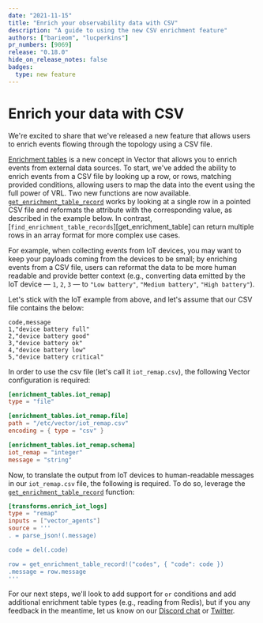 ```yaml
---
date: "2021-11-15"
title: "Enrich your observability data with CSV"
description: "A guide to using the new CSV enrichment feature"
authors: ["barieom", "lucperkins"]
pr_numbers: [9069]
release: "0.18.0"
hide_on_release_notes: false
badges:
  type: new feature
---
```


# Enrich your data with CSV 

We're excited to share that we've released a new feature that allows users to enrich events flowing through the topology using a CSV file. 

[Enrichment tables] is a new concept in Vector that allows you to enrich events from external data sources. To start, we've added the ability to enrich events from a CSV file by looking up a row, or rows, matching provided conditions, allowing users to map the data into the event using the full power of VRL.  Two new functions are now available. [`get_enrichment_table_record`][get_enrichment_table_record] works by looking at a single row in a pointed CSV file and reformats the attribute with the corresponding value, as described in the example below. In contrast, [`find_enrichment_table_records`][get_enrichment_table] can return multiple rows in an array format for more complex use cases.

For example, when collecting events from IoT devices, you may want to keep your payloads coming from the devices to be small; by enriching events from a CSV file, users can reformat the data to be more human readable and provide better context (e.g., converting data emitted by the IoT device — `1`, `2`, `3` — to `"Low battery"`, `"Medium battery"`, `"High battery"`).


Let's stick with the IoT example from above, and let's assume that our CSV file contains the below:

```
code,message
1,"device battery full"
2,"device battery good"
3,"device battery ok"
4,"device battery low"
5,"device battery critical"
```

In order to use the csv file (let's call it `iot_remap.csv`), the following Vector configuration is required:

``` toml
[enrichment_tables.iot_remap]
type = "file"

[enrichment_tables.iot_remap.file]
path = "/etc/vector/iot_remap.csv"
encoding = { type = "csv" }

[enrichment_tables.iot_remap.schema]
iot_remap = "integer"
message = "string"
```

Now, to translate the output from IoT devices to human-readable messages in our `iot_remap.csv` file, the following is required. To do so, leverage the [`get_enrichment_table_record`][get_enrichment_table_record] function:

``` toml
[transforms.enrich_iot_logs]
type = "remap"
inputs = ["vector_agents"]
source = '''
. = parse_json!(.message)

code = del(.code)

row = get_enrichment_table_record!("codes", { "code": code })
.message = row.message
'''
```

For our next steps, we'll look to add support for `or` conditions and add additional enrichment table types (e.g., reading from Redis), but if you any feedback in the meantime, let us know on our [Discord chat] or [Twitter].


[Enrichment tables]: /docs/reference/glossary/#enrichment-tables
[get_enrichment_table_record]: /docs/reference/vrl/functions/#get_enrichment_table_record/
[find_enrichment_table]: /docs/reference/vrl/functions/#find_enrichment_table_records
[Discord chat]: https://discord.com/invite/dX3bdkF
[Twitter]: https://twitter.com/vectordotdev